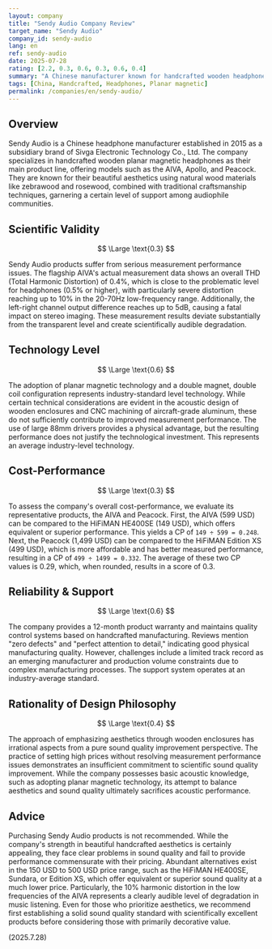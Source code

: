 ```yaml
---
layout: company
title: "Sendy Audio Company Review"
target_name: "Sendy Audio"
company_id: sendy-audio
lang: en
ref: sendy-audio
date: 2025-07-28
rating: [2.2, 0.3, 0.6, 0.3, 0.6, 0.4]
summary: "A Chinese manufacturer known for handcrafted wooden headphones. While technologically at an industry-average level, many products suffer from measurement issues and do not provide performance commensurate with their price."
tags: [China, Handcrafted, Headphones, Planar magnetic]
permalink: /companies/en/sendy-audio/
---
```

## Overview

Sendy Audio is a Chinese headphone manufacturer established in 2015 as a subsidiary brand of Sivga Electronic Technology Co., Ltd. The company specializes in handcrafted wooden planar magnetic headphones as their main product line, offering models such as the AIVA, Apollo, and Peacock. They are known for their beautiful aesthetics using natural wood materials like zebrawood and rosewood, combined with traditional craftsmanship techniques, garnering a certain level of support among audiophile communities.

## Scientific Validity

$$ \Large \text{0.3} $$

Sendy Audio products suffer from serious measurement performance issues. The flagship AIVA's actual measurement data shows an overall THD (Total Harmonic Distortion) of 0.4%, which is close to the problematic level for headphones (0.5% or higher), with particularly severe distortion reaching up to 10% in the 20-70Hz low-frequency range. Additionally, the left-right channel output difference reaches up to 5dB, causing a fatal impact on stereo imaging. These measurement results deviate substantially from the transparent level and create scientifically audible degradation.

## Technology Level

$$ \Large \text{0.6} $$

The adoption of planar magnetic technology and a double magnet, double coil configuration represents industry-standard level technology. While certain technical considerations are evident in the acoustic design of wooden enclosures and CNC machining of aircraft-grade aluminum, these do not sufficiently contribute to improved measurement performance. The use of large 88mm drivers provides a physical advantage, but the resulting performance does not justify the technological investment. This represents an average industry-level technology.

## Cost-Performance

$$ \Large \text{0.3} $$

To assess the company's overall cost-performance, we evaluate its representative products, the AIVA and Peacock. First, the AIVA (599 USD) can be compared to the HiFiMAN HE400SE (149 USD), which offers equivalent or superior performance. This yields a CP of `149 ÷ 599 = 0.248`. Next, the Peacock (1,499 USD) can be compared to the HiFiMAN Edition XS (499 USD), which is more affordable and has better measured performance, resulting in a CP of `499 ÷ 1499 = 0.332`. The average of these two CP values is 0.29, which, when rounded, results in a score of 0.3.

## Reliability & Support

$$ \Large \text{0.6} $$

The company provides a 12-month product warranty and maintains quality control systems based on handcrafted manufacturing. Reviews mention "zero defects" and "perfect attention to detail," indicating good physical manufacturing quality. However, challenges include a limited track record as an emerging manufacturer and production volume constraints due to complex manufacturing processes. The support system operates at an industry-average standard.

## Rationality of Design Philosophy

$$ \Large \text{0.4} $$

The approach of emphasizing aesthetics through wooden enclosures has irrational aspects from a pure sound quality improvement perspective. The practice of setting high prices without resolving measurement performance issues demonstrates an insufficient commitment to scientific sound quality improvement. While the company possesses basic acoustic knowledge, such as adopting planar magnetic technology, its attempt to balance aesthetics and sound quality ultimately sacrifices acoustic performance.

## Advice

Purchasing Sendy Audio products is not recommended. While the company's strength in beautiful handcrafted aesthetics is certainly appealing, they face clear problems in sound quality and fail to provide performance commensurate with their pricing. Abundant alternatives exist in the 150 USD to 500 USD price range, such as the HiFiMAN HE400SE, Sundara, or Edition XS, which offer equivalent or superior sound quality at a much lower price. Particularly, the 10% harmonic distortion in the low frequencies of the AIVA represents a clearly audible level of degradation in music listening. Even for those who prioritize aesthetics, we recommend first establishing a solid sound quality standard with scientifically excellent products before considering those with primarily decorative value.

(2025.7.28)
